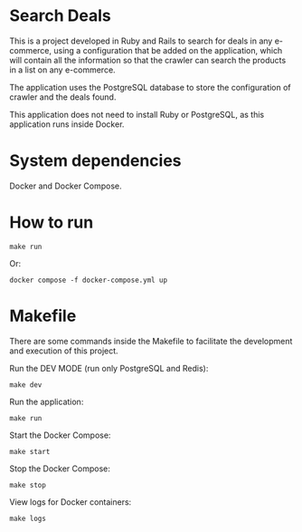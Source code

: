 # Search Deals

This is a project developed in Ruby and Rails to search for deals in any e-commerce, using a configuration that be added on the application, which will contain all the information so that the crawler can search the products in a list on any e-commerce.

The application uses the PostgreSQL database to store the configuration of crawler and the deals found.

This application does not need to install Ruby or PostgreSQL, as this application runs inside Docker.

# System dependencies

Docker and Docker Compose.

# How to run

```
make run
```

Or:

```
docker compose -f docker-compose.yml up
```

# Makefile

There are some commands inside the Makefile to facilitate the development and execution of this project.

Run the DEV MODE (run only PostgreSQL and Redis):

```
make dev
```

Run the application:

```
make run
```

Start the Docker Compose:

```
make start
```

Stop the Docker Compose:

```
make stop
```

View logs for Docker containers:

```
make logs
```
